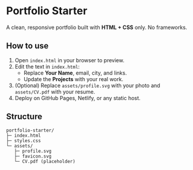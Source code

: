 # Portfolio Starter

A clean, responsive portfolio built with **HTML + CSS** only. No frameworks.

## How to use
1. Open `index.html` in your browser to preview.
2. Edit the text in `index.html`:
   - Replace **Your Name**, email, city, and links.
   - Update the **Projects** with your real work.
3. (Optional) Replace `assets/profile.svg` with your photo and `assets/CV.pdf` with your resume.
4. Deploy on GitHub Pages, Netlify, or any static host.

## Structure
```
portfolio-starter/
├─ index.html
├─ styles.css
└─ assets/
   ├─ profile.svg
   ├─ favicon.svg
   └─ CV.pdf (placeholder)
```
